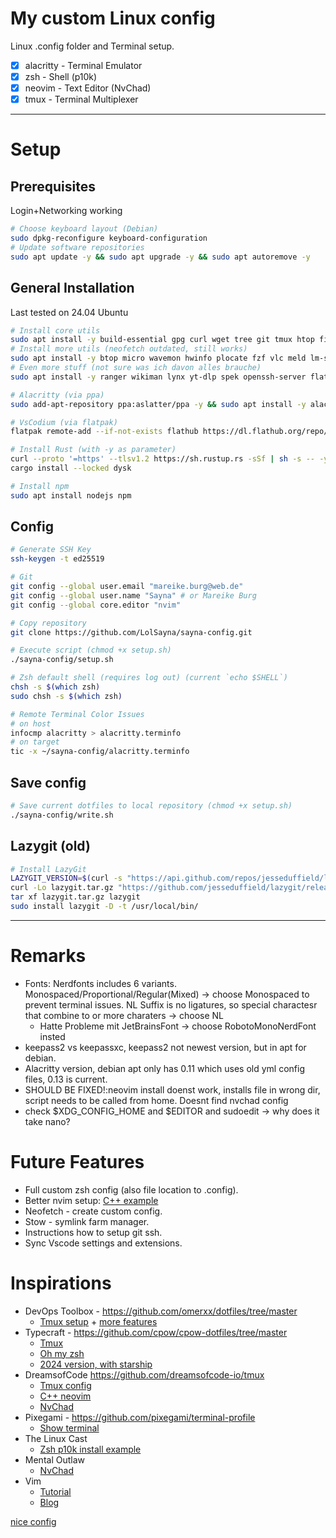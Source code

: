 # My custom Linux config
Linux .config folder and Terminal setup.

- [x] alacritty - Terminal Emulator
- [x] zsh - Shell (p10k)
- [x] neovim - Text Editor (NvChad)
- [x] tmux - Terminal Multiplexer

---
# Setup
## Prerequisites
Login+Networking working
```bash
# Choose keyboard layout (Debian)
sudo dpkg-reconfigure keyboard-configuration
# Update software repositories
sudo apt update -y && sudo apt upgrade -y && sudo apt autoremove -y
```

## General Installation
Last tested on 24.04 Ubuntu
```bash
# Install core utils
sudo apt install -y build-essential gpg curl wget tree git tmux htop firefox keepass2 tldr wireguard 
# Install more utils (neofetch outdated, still works)
sudo apt install -y btop micro wavemon hwinfo plocate fzf vlc meld lm-sensors imagemagick ffmpeg zsh neofetch neovim
# Even more stuff (not sure was ich davon alles brauche)
sudo apt install -y ranger wikiman lynx yt-dlp spek openssh-server flatpak

# Alacritty (via ppa)
sudo add-apt-repository ppa:aslatter/ppa -y && sudo apt install -y alacritty 

# VsCodium (via flatpak)
flatpak remote-add --if-not-exists flathub https://dl.flathub.org/repo/flathub.flatpakrepo && flatpak install -y flathub com.vscodium.codium

# Install Rust (with -y as parameter)
curl --proto '=https' --tlsv1.2 https://sh.rustup.rs -sSf | sh -s -- -y
cargo install --locked dysk

# Install npm
sudo apt install nodejs npm
```

## Config
```bash
# Generate SSH Key
ssh-keygen -t ed25519

# Git
git config --global user.email "mareike.burg@web.de"
git config --global user.name "Sayna" # or Mareike Burg
git config --global core.editor "nvim"

# Copy repository
git clone https://github.com/LolSayna/sayna-config.git

# Execute script (chmod +x setup.sh)
./sayna-config/setup.sh

# Zsh default shell (requires log out) (current `echo $SHELL`)
chsh -s $(which zsh) 
sudo chsh -s $(which zsh)

# Remote Terminal Color Issues
# on host
infocmp alacritty > alacritty.terminfo
# on target
tic -x ~/sayna-config/alacritty.terminfo
```

## Save config
```bash
# Save current dotfiles to local repository (chmod +x setup.sh)
./sayna-config/write.sh
```

## Lazygit (old)
```bash
# Install LazyGit
LAZYGIT_VERSION=$(curl -s "https://api.github.com/repos/jesseduffield/lazygit/releases/latest" | \grep -Po '"tag_name": *"v\K[^"]*')
curl -Lo lazygit.tar.gz "https://github.com/jesseduffield/lazygit/releases/download/v${LAZYGIT_VERSION}/lazygit_${LAZYGIT_VERSION}_Linux_x86_64.tar.gz"
tar xf lazygit.tar.gz lazygit
sudo install lazygit -D -t /usr/local/bin/
```

---

# Remarks
* Fonts: Nerdfonts includes 6 variants. Monospaced/Proportional/Regular(Mixed) -> choose Monospaced to prevent terminal issues. NL Suffix is no ligatures, so special charactesr that combine to or more charaters -> choose NL
  * Hatte Probleme mit JetBrainsFont -> choose RobotoMonoNerdFont insted
* keepass2 vs keepassxc, keepass2 not newest version, but in apt for debian.
* Alacritty version, debian apt only has 0.11 which uses old yml config files, 0.13 is current.
* SHOULD BE FIXED!:neovim install doenst work, installs file in wrong dir, script needs to be called from home. Doesnt find nvchad config
* check $XDG_CONFIG_HOME and $EDITOR and sudoedit -> why does it take nano?

# Future Features
* Full custom zsh config (also file location to .config).
* Better nvim setup: [C++ example](https://youtu.be/lsFoZIg-oDs)
* Neofetch - create custom config.
* Stow - symlink farm manager.
* Instructions how to setup git ssh.
* Sync Vscode settings and extensions.


# Inspirations
* DevOps Toolbox - https://github.com/omerxx/dotfiles/tree/master
  * [Tmux setup](https://www.youtube.com/watch?v=GH3kpsbbERo&list=PLmcTCfaoOo_huhLl9_i6IOjiqURVDgEFB&index=21) + [more features](https://www.youtube.com/watch?v=_hnuEdrM-a0)
* Typecraft - https://github.com/cpow/cpow-dotfiles/tree/master
  * [Tmux](https://www.youtube.com/watch?v=H70lULWJeig&list=WL&index=8)
  * [Oh my zsh](https://www.youtube.com/watch?v=wNQpDWLs4To&list=PLsz00TDipIfct4F3pHv6_uI9OyjphQEGZ)
  * [2024 version, with starship](https://www.youtube.com/watch?v=ZDV4edcaXSY)
* DreamsofCode https://github.com/dreamsofcode-io/tmux
  * [Tmux config](https://www.youtube.com/watch?v=DzNmUNvnB04&list=WL&index=7&t=668s) 
  * [C++ neovim](https://www.youtube.com/watch?v=lsFoZIg-oDs&list=WL&index=6&t=52s)
  * [NvChad](https://www.youtube.com/watch?v=Mtgo-nP_r8Y&list=WL&index=5&t=53s)
* Pixegami - https://github.com/pixegami/terminal-profile
  * [Show terminal](https://www.youtube.com/watch?v=UvY5aFHNoEw)
* The Linux Cast
  * [Zsh p10k install example](https://www.youtube.com/watch?v=oR8v9uOCq0E)
* Mental Outlaw
  * [NvChad](https://www.youtube.com/watch?v=yW3ovyQCwpw)
* Vim
  * [Tutorial](https://vimschool.netlify.app/introduction/vimtutor/)
  * [Blog](http://yannesposito.com/Scratch/en/blog/Learn-Vim-Progressively/)

[nice config](https://youtu.be/ud7YxC33Z3w?si=qkZo4V6Iu0uvEXoc)
